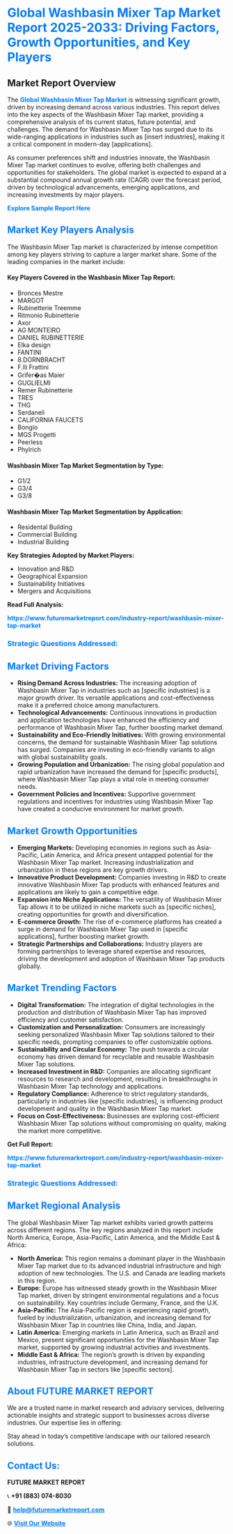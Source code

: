 <h1 style="color: #007BFF;">Global Washbasin Mixer Tap Market Report 2025-2033: Driving Factors, Growth Opportunities, and Key Players</h1>

<section id="overview">
<h2>Market Report Overview</h2>
<p>The <a href="https://www.futuremarketreport.com/industry-report/washbasin-mixer-tap-market" style="color: #007BFF; text-decoration: none;"><strong>Global Washbasin Mixer Tap Market</strong></a> is witnessing significant growth, driven by increasing demand across various industries. This report delves into the key aspects of the Washbasin Mixer Tap market, providing a comprehensive analysis of its current status, future potential, and challenges. The demand for Washbasin Mixer Tap has surged due to its wide-ranging applications in industries such as [insert industries], making it a critical component in modern-day [applications].</p>
<p>As consumer preferences shift and industries innovate, the Washbasin Mixer Tap market continues to evolve, offering both challenges and opportunities for stakeholders. The global market is expected to expand at a substantial compound annual growth rate (CAGR) over the forecast period, driven by technological advancements, emerging applications, and increasing investments by major players.</p>
</section>

<section id="overview">
<p><a href="https://www.futuremarketreport.com/request-sample/reportId=52625" style="color: #007BFF; text-decoration: none;"><strong>Explore Sample Report Here</strong></a></p>
</section>

<section id="key-players">
<h2 style="color: #007BFF;">Market Key Players Analysis</h2>
<p>The Washbasin Mixer Tap market is characterized by intense competition among key players striving to capture a larger market share. Some of the leading companies in the market include:</p>
<h4>Key Players Covered in the Washbasin Mixer Tap Report:</h4>
<ul><li>Bronces Mestre</li><li>MARGOT</li><li>Rubinetterie Treemme</li><li>Ritmonio Rubinetterie</li><li>Axor</li><li>AG MONTEIRO</li><li>DANIEL RUBINETTERIE</li><li>Elka design</li><li>FANTINI</li><li>8.DORNBRACHT</li><li>F.lli Frattini</li><li>Grifer�as Maier</li><li>GUGLIELMI</li><li>Remer Rubinetterie</li><li>TRES</li><li>THG</li><li>Serdaneli</li><li>CALIFORNIA FAUCETS</li><li>Bongio</li><li>MGS Progetti</li><li>Peerless</li><li>Phylrich</li></ul>
<h4>Washbasin Mixer Tap Market Segmentation by Type:</h4>
<ul><li>G1/2</li><li>G3/4</li><li>G3/8</li></ul>

<h4>Washbasin Mixer Tap Market Segmentation by Application:</h4>
<ul><li>Residental Building</li><li>Commercial Building</li><li>Industrial Building</li></ul>
<p><strong>Key Strategies Adopted by Market Players:</strong></p>
<ul>
<li>Innovation and R&D</li>
<li>Geographical Expansion</li>
<li>Sustainability Initiatives</li>
<li>Mergers and Acquisitions</li>
</ul>
</section>

<section>
<p><strong>Read Full Analysis: </strong></p><a href="https://www.futuremarketreport.com/industry-report/washbasin-mixer-tap-market" style="color: #007BFF; text-decoration: none;"><strong>https://www.futuremarketreport.com/industry-report/washbasin-mixer-tap-market</strong></a>
<h3 style="color: #007BFF;">Strategic Questions Addressed:</h3>
</section>

<section id="driving-factors">
<h2 style="color: #007BFF;">Market Driving Factors</h2>
<ul>
<li><strong>Rising Demand Across Industries:</strong> The increasing adoption of Washbasin Mixer Tap in industries such as [specific industries] is a major growth driver. Its versatile applications and cost-effectiveness make it a preferred choice among manufacturers.</li>
<li><strong>Technological Advancements:</strong> Continuous innovations in production and application technologies have enhanced the efficiency and performance of Washbasin Mixer Tap, further boosting market demand.</li>
<li><strong>Sustainability and Eco-Friendly Initiatives:</strong> With growing environmental concerns, the demand for sustainable Washbasin Mixer Tap solutions has surged. Companies are investing in eco-friendly variants to align with global sustainability goals.</li>
<li><strong>Growing Population and Urbanization:</strong> The rising global population and rapid urbanization have increased the demand for [specific products], where Washbasin Mixer Tap plays a vital role in meeting consumer needs.</li>
<li><strong>Government Policies and Incentives:</strong> Supportive government regulations and incentives for industries using Washbasin Mixer Tap have created a conducive environment for market growth.</li>
</ul>
</section>

<section id="growth-opportunities">
<h2 style="color: #007BFF;">Market Growth Opportunities</h2>
<ul>
<li><strong>Emerging Markets:</strong> Developing economies in regions such as Asia-Pacific, Latin America, and Africa present untapped potential for the Washbasin Mixer Tap market. Increasing industrialization and urbanization in these regions are key growth drivers.</li>
<li><strong>Innovative Product Development:</strong> Companies investing in R&D to create innovative Washbasin Mixer Tap products with enhanced features and applications are likely to gain a competitive edge.</li>
<li><strong>Expansion into Niche Applications:</strong> The versatility of Washbasin Mixer Tap allows it to be utilized in niche markets such as [specific niches], creating opportunities for growth and diversification.</li>
<li><strong>E-commerce Growth:</strong> The rise of e-commerce platforms has created a surge in demand for Washbasin Mixer Tap used in [specific applications], further boosting market growth.</li>
<li><strong>Strategic Partnerships and Collaborations:</strong> Industry players are forming partnerships to leverage shared expertise and resources, driving the development and adoption of Washbasin Mixer Tap products globally.</li>
</ul>
</section>

<section id="trending-factors">
<h2 style="color: #007BFF;">Market Trending Factors</h2>
<ul>
<li><strong>Digital Transformation:</strong> The integration of digital technologies in the production and distribution of Washbasin Mixer Tap has improved efficiency and customer satisfaction.</li>
<li><strong>Customization and Personalization:</strong> Consumers are increasingly seeking personalized Washbasin Mixer Tap solutions tailored to their specific needs, prompting companies to offer customizable options.</li>
<li><strong>Sustainability and Circular Economy:</strong> The push towards a circular economy has driven demand for recyclable and reusable Washbasin Mixer Tap solutions.</li>
<li><strong>Increased Investment in R&D:</strong> Companies are allocating significant resources to research and development, resulting in breakthroughs in Washbasin Mixer Tap technology and applications.</li>
<li><strong>Regulatory Compliance:</strong> Adherence to strict regulatory standards, particularly in industries like [specific industries], is influencing product development and quality in the Washbasin Mixer Tap market.</li>
<li><strong>Focus on Cost-Effectiveness:</strong> Businesses are exploring cost-efficient Washbasin Mixer Tap solutions without compromising on quality, making the market more competitive.</li>
</ul>
</section>

<section>
<p><strong>Get Full Report: </strong></p><a href="https://www.futuremarketreport.com/industry-report/washbasin-mixer-tap-market" style="color: #007BFF; text-decoration: none;"><strong>https://www.futuremarketreport.com/industry-report/washbasin-mixer-tap-market</strong></a>
<h3 style="color: #007BFF;">Strategic Questions Addressed:</h3>
</section>


<section id="regional-analysis">
<h2 style="color: #007BFF;">Market Regional Analysis</h2>
<p>The global Washbasin Mixer Tap market exhibits varied growth patterns across different regions. The key regions analyzed in this report include North America, Europe, Asia-Pacific, Latin America, and the Middle East & Africa:</p>
<ul>
<li><strong>North America:</strong> This region remains a dominant player in the Washbasin Mixer Tap market due to its advanced industrial infrastructure and high adoption of new technologies. The U.S. and Canada are leading markets in this region.</li>
<li><strong>Europe:</strong> Europe has witnessed steady growth in the Washbasin Mixer Tap market, driven by stringent environmental regulations and a focus on sustainability. Key countries include Germany, France, and the U.K.</li>
<li><strong>Asia-Pacific:</strong> The Asia-Pacific region is experiencing rapid growth, fueled by industrialization, urbanization, and increasing demand for Washbasin Mixer Tap in countries like China, India, and Japan.</li>
<li><strong>Latin America:</strong> Emerging markets in Latin America, such as Brazil and Mexico, present significant opportunities for the Washbasin Mixer Tap market, supported by growing industrial activities and investments.</li>
<li><strong>Middle East & Africa:</strong> The region’s growth is driven by expanding industries, infrastructure development, and increasing demand for Washbasin Mixer Tap in sectors like [specific sectors].</li>
</ul>
</section>

<footer>
<h2 style="color: #007BFF;">About FUTURE MARKET REPORT</h2>
<p>We are a trusted name in market research and advisory services, delivering actionable insights and strategic support to businesses across diverse industries. Our expertise lies in offering:</p>

<p>Stay ahead in today’s competitive landscape with our tailored research solutions.</p>

<h2 style="color: #007BFF;">Contact Us:</h2>
<p><strong>FUTURE MARKET REPORT</strong></p>
<p>📞 <strong>+91 (883) 074-8030</strong></p>
<p>📧 <strong><a href="mailto:help@futuremarketreport.com" style="color: #007BFF;">help@futuremarketreport.com</a></strong></p>
<p>🌐 <strong><a href="https://www.futuremarketreport.com/" style="color: #007BFF;">Visit Our Website</a></strong></p>
</footer>